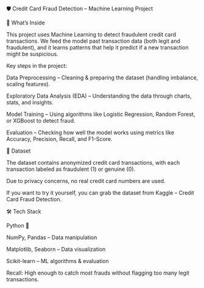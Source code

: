 🛡️ Credit Card Fraud Detection – Machine Learning Project

🚀 What’s Inside

This project uses Machine Learning to detect fraudulent credit card transactions.
We feed the model past transaction data (both legit and fraudulent), and it learns patterns that help it predict if a new transaction might be suspicious.

Key steps in the project:

Data Preprocessing – Cleaning & preparing the dataset (handling imbalance, scaling features).

Exploratory Data Analysis (EDA) – Understanding the data through charts, stats, and insights.

Model Training – Using algorithms like Logistic Regression, Random Forest, or XGBoost to detect fraud.

Evaluation – Checking how well the model works using metrics like Accuracy, Precision, Recall, and F1-Score.

📂 Dataset

The dataset contains anonymized credit card transactions, with each transaction labeled as fraudulent (1) or genuine (0).

Due to privacy concerns, no real credit card numbers are used.

If you want to try it yourself, you can grab the dataset from Kaggle – Credit Card Fraud Detection.

🛠️ Tech Stack

Python 🐍

NumPy, Pandas – Data manipulation

Matplotlib, Seaborn – Data visualization

Scikit-learn – ML algorithms & evaluation

Recall: High enough to catch most frauds without flagging too many legit transactions.
